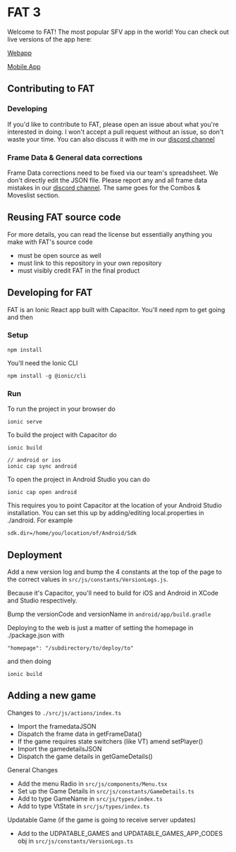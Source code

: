 # FAT 3
Welcome to FAT! The most popular SFV app in the world! You can check out live versions of the app here:

[Webapp](https://fullmeter.com/fatonline)

[Mobile App](https://fullmeter.com/fat)
  
## Contributing to FAT

### Developing
If you'd like to contribute to FAT, please open an issue about what you're interested in doing. I won't accept a pull request without an issue, so don't waste your time. You can also discuss it with me in our [discord channel](https://discord.gg/BfrCaHKU5J)

### Frame Data & General data corrections
Frame Data corrections need to be fixed via our team's spreadsheet. We don't directly edit the JSON file. Please report any and all frame data mistakes in our [discord channel](https://discord.gg/9BK8hHS). The same goes for the Combos & Moveslist section.

## Reusing FAT source code
For more details, you can read the license but essentially anything you make with FAT's source code
- must be open source as well
- must link to this repository in your own repository
- must visibly credit FAT in the final product 

## Developing for FAT
FAT is an Ionic React app built with Capacitor. You'll need npm to get going and then

### Setup
```
npm install
```
You'll need the Ionic CLI
```
npm install -g @ionic/cli
```

### Run
To run the project in your browser do
```
ionic serve
```
To build the project with Capacitor do
```
ionic build

// android or ios
ionic cap sync android
```
To open the project in Android Studio you can do
```
ionic cap open android
```
This requires you to point Capacitor at the location of your Android Studio installation. You can set this up by adding/editing local.properties in ./android. For example
```
sdk.dir=/home/you/location/of/Android/Sdk
```

## Deployment
Add a new version log and bump the 4 constants at the top of the page to the correct values in ```src/js/constants/VersionLogs.js```.

Because it's Capacitor, you'll need to build for iOS and Android in XCode and Studio respectively.

Bump the versionCode and versionName in ```android/app/build.gradle```

Deploying to the web is just a matter of setting the homepage in ./package.json with
```
"homepage": "/subdirectory/to/deploy/to"
```
and then doing
```
ionic build
```
## Adding a new game

Changes to `./src/js/actions/index.ts` 
- Import the framedataJSON
- Dispatch the frame data in getFrameData()
- If the game requires state switchers (like VT) amend setPlayer()
- Import the gamedetailsJSON
- Dispatch the game details in getGameDetails()

General Changes
- Add the menu Radio in `src/js/components/Menu.tsx`
- Set up the Game Details in `src/js/constants/GameDetails.ts`
- Add to type GameName in `src/js/types/index.ts`
- Add to type VtState in `src/js/types/index.ts`

Updatable Game (if the game is going to receive server updates)
- Add to the UDPATABLE_GAMES and UPDATABLE_GAMES_APP_CODES obj in `src/js/constants/VersionLogs.ts`
